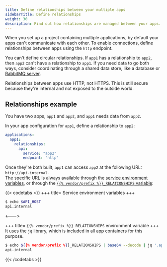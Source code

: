 ```yaml
---
title: Define relationships between your multiple apps
sidebarTitle: Define relationships
weight: 30
description: Find out how relationships are managed between your apps.
---
```


When you set up a project containing multiple applications,
by default your apps can't communicate with each other.
To enable connections, define relationships between apps using the `http` endpoint.

You can't define circular relationships.
If `app1` has a relationship to `app2`, then `app2` can't have a relationship to `app1`.
If you need data to go both ways, consider coordinating through a shared data store,
like a database or [RabbitMQ server](/add-services/rabbitmq.md).

Relationships between apps use HTTP, not HTTPS.
This is still secure because they're internal and not exposed to the outside world.

## Relationships example

You have two apps, `app1` and `app2`, and `app1` needs data from `app2`.

In your app configuration for `app1`, define a relationship to `app2`:

```yaml {configFile="app"}
applications:
  app1:
    relationships:
      api:
        service: "app2"
        endpoint: "http"
```

Once they're both built, `app1` can access `app2` at the following URL: `http://api.internal`.</br>
The specific URL is always available through the [service environment variables](/development/variables/_index.md#service-environment-variables),
or through the [`{{% vendor/prefix %}}_RELATIONSHIPS` variable](/development/variables/use-variables.md#use-provided-variables):

{{< codetabs >}}
+++
title= Service environment variables
+++

```bash {location="Terminal on app1 container", no-copy="true"}
$ echo $API_HOST
api.internal
```

<--->

+++
title= `{{% vendor/prefix %}}_RELATIONSHIPS` environment variable
+++
It uses the `jq` library, which is included in all app containers for this purpose.

```bash {location="Terminal on app1 container", no-copy="true"}
$ echo ${{% vendor/prefix %}}_RELATIONSHIPS | base64 --decode | jq '.api[0].host'
api.internal
```

{{< /codetabs >}}
